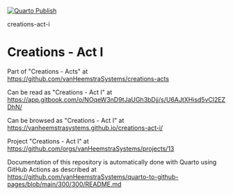 [![Quarto Publish](https://github.com/vanHeemstraSystems/creations-act-ii/actions/workflows/publish.yml/badge.svg)](https://github.com/vanHeemstraSystems/creations-act-i/actions/workflows/publish.yml)

creations-act-i
# Creations - Act I

Part of "Creations - Acts" at https://github.com/vanHeemstraSystems/creations-acts

Can be read as "Creations - Act I" at https://app.gitbook.com/o/NOqeW3nD9tJaUGh3bDjj/s/U6AJtXHisd5vCl2EZDhN/

Can be browsed as "Creations - Act I" at https://vanheemstrasystems.github.io/creations-act-i/

Project "Creations - Act I" at https://github.com/orgs/vanHeemstraSystems/projects/13

Documentation of this repository is automatically done with Quarto using GitHub Actions as described at https://github.com/vanHeemstraSystems/quarto-to-github-pages/blob/main/300/300/README.md
